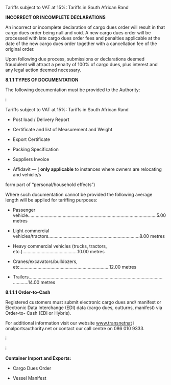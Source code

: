 Tariffs subject to VAT at 15%: Tariffs in South African Rand

**INCORRECT OR INCOMPLETE DECLARATIONS**

An incorrect or incomplete declaration of cargo dues order will result in that cargo dues
order being null and void. A new cargo dues order will be processed with late cargo dues
order fees and penalties applicable at the date of the new cargo dues order together with
a cancellation fee of the original order.

Upon following due process, submissions or declarations deemed fraudulent will attract a
penalty of 100% of cargo dues, plus interest and any legal action deemed necessary.

**8.1.1 TYPES OF DOCUMENTATION**

The following documentation must be provided to the Authority:

i


Tariffs subject to VAT at 15%: Tariffs in South African Rand

- Post load / Delivery Report

- Certificate and list of Measurement and Weight

- Export Certificate

- Packing Specification

- Suppliers Invoice

- Affidavit — ( **only applicable** to instances where owners are relocating and vehicle/s

form part of “personal/household effects”)

Where such documentation cannot be provided the following average length will be applied for tariffing purposes:

- Passenger vehicle…………………………………………………………………………………..…..5.00 metres

- Light commercial vehicles/tractors……………………………………………………………..8.00 metres

- Heavy commercial vehicles (trucks, tractors, etc.)…………….……………………...10.00 metres

- Cranes/excavators/bulldozers, etc…………………………………………………………….12.00 metres

- Trailers…………………..…………………………………………………………………………..…….14.00 metres

**8.1.1.1 Order-to-Cash**

Registered customers must submit electronic cargo dues and/ manifest or Electronic Data
Interchange (EDI) data (cargo dues, outturns, manifest) via Order-to- Cash (EDI or Hybris).

For additional information visit our website www.transnetnat i onalportsauthority.net or
contact our call centre on 086 010 9333.


i


i


**Container Import and Exports:**

 - Cargo Dues Order

 - Vessel Manifest